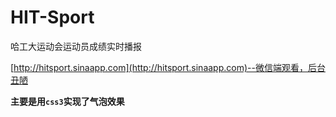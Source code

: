 # HIT-Sport
哈工大运动会运动员成绩实时播报

[http://hitsport.sinaapp.com](http://hitsport.sinaapp.com)--微信端观看，后台丑陋

**主要是用```css3```实现了气泡效果**
